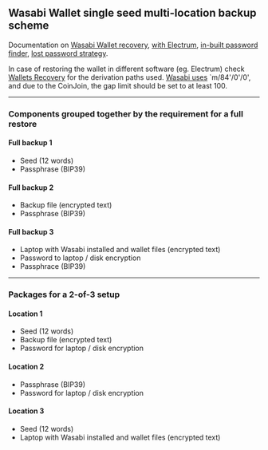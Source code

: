 ## Wasabi Wallet single seed multi-location backup scheme
Documentation on [Wasabi Wallet recovery](https://docs.wasabiwallet.io/using-wasabi/WalletRecovery.html), [with Electrum](https://docs.wasabiwallet.io/using-wasabi/RestoreElectrum.html), [in-built password finder](https://docs.wasabiwallet.io/using-wasabi/PasswordFinder.html), [lost password strategy](https://docs.wasabiwallet.io/using-wasabi/LostPassword.html).

In case of restoring the wallet in different software (eg. Electrum) check [Wallets Recovery](https://walletsrecovery.org) for the derivation paths used.
[Wasabi uses](https://docs.wasabiwallet.io/FAQ/FAQ-UseWasabi.html#what-derivation-paths-does-wasabi-use) `m/84'/0'/0', and due to the CoinJoin, the gap limit should be set to at least 100. 

---
### Components grouped together by the requirement for a full restore
#### Full backup 1
* Seed (12 words)
* Passphrase (BIP39)
#### Full backup 2 
* Backup file (encrypted text)
* Passphrase (BIP39)
#### Full backup 3
* Laptop with Wasabi installed and wallet files (encrypted text)
* Password to laptop / disk encryption
* Passphrace (BIP39)

---
### Packages for a 2-of-3 setup
#### Location 1
- Seed (12 words)
- Backup file (encrypted text)
- Password for laptop / disk encryption

#### Location 2 
- Passphrase (BIP39)
- Password for laptop / disk encryption

#### Location 3
- Seed (12 words)
- Laptop with Wasabi installed and wallet files (encrypted text)
